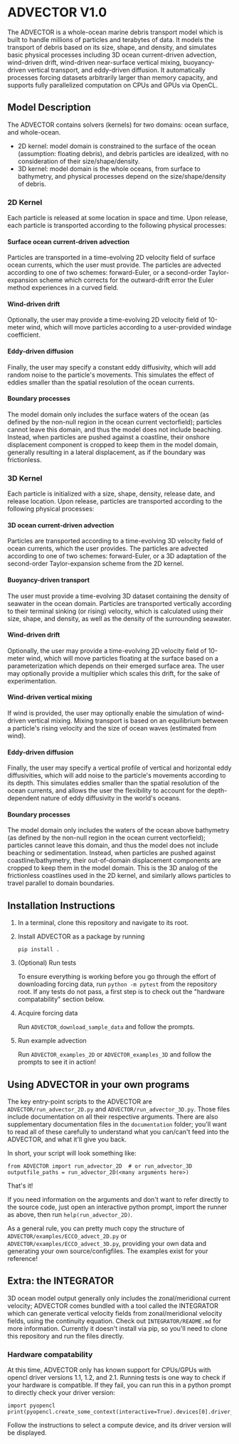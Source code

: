 # ADVECTOR V1.0
The ADVECTOR is a whole-ocean marine debris transport model which is built to handle millions of particles and terabytes of data.  It models the transport of debris based on its size, shape, and density, and simulates basic physical processes including 3D ocean current-driven advection, wind-driven drift, wind-driven near-surface vertical mixing, buoyancy-driven vertical transport, and eddy-driven diffusion.  It automatically processes forcing datasets arbitrarily larger than memory capacity, and supports fully parallelized computation on CPUs and GPUs via OpenCL.

## Model Description
The ADVECTOR contains solvers (kernels) for two domains: ocean surface, and whole-ocean.
* 2D kernel: model domain is constrained to the surface of the ocean (assumption: floating debris), and debris particles are idealized, with no consideration of their size/shape/density.
* 3D kernel: model domain is the whole oceans, from surface to bathymetry, and physical processes depend on the size/shape/density of debris.

### 2D Kernel
Each particle is released at some location in space and time.  Upon release, each particle is transported according to the following physical processes:
#### Surface ocean current-driven advection
Particles are transported in a time-evolving 2D velocity field of surface ocean currents, which the user must provide.  The particles are advected according to one of two schemes: forward-Euler, or a second-order Taylor-expansion scheme which corrects for the outward-drift error the Euler method experiences in a curved field.
#### Wind-driven drift
Optionally, the user may provide a time-evolving 2D velocity field of 10-meter wind, which will move particles according to a user-provided windage coefficient.
#### Eddy-driven diffusion
Finally, the user may specify a constant eddy diffusivity, which will add random noise to the particle's movements.  This simulates the effect of eddies smaller than the spatial resolution of the ocean currents.
#### Boundary processes
The model domain only includes the surface waters of the ocean (as defined by the non-null region in the ocean current vectorfield); particles cannot leave this domain, and thus the model does not include beaching.  Instead, when particles are pushed against a coastline, their onshore displacement component is cropped to keep them in the model domain, generally resulting in a lateral displacement, as if the boundary was frictionless.

### 3D Kernel
Each particle is initialized with a size, shape, density, release date, and release location.  Upon release, particles are transported according to the following physical processes:
#### 3D ocean current-driven advection
Particles are transported according to a time-evolving 3D velocity field of ocean currents, which the user provides.  The particles are advected according to one of two schemes: forward-Euler, or a 3D adaptation of the second-order Taylor-expansion scheme from the 2D kernel.
#### Buoyancy-driven transport
The user must provide a time-evolving 3D dataset containing the density of seawater in the ocean domain.  Particles are transported vertically according to their terminal sinking (or rising) velocity, which is calculated using their size, shape, and density, as well as the density of the surrounding seawater.
#### Wind-driven drift
Optionally, the user may provide a time-evolving 2D velocity field of 10-meter wind, which will move particles floating at the surface based on a parameterization which depends on their emerged surface area.  The user may optionally provide a multiplier which scales this drift, for the sake of experimentation.
#### Wind-driven vertical mixing
If wind is provided, the user may optionally enable the simulation of wind-driven vertical mixing.  Mixing transport is based on an equilibrium between a particle's rising velocity and the size of ocean waves (estimated from wind).
#### Eddy-driven diffusion
Finally, the user may specify a vertical profile of vertical and horizontal eddy diffusivities, which will add noise to the particle's movements according to its depth.  This simulates eddies smaller than the spatial resolution of the ocean currents, and allows the user the flexibility to account for the depth-dependent nature of eddy diffusivity in the world's oceans.
#### Boundary processes
The model domain only includes the waters of the ocean above bathymetry (as defined by the non-null region in the ocean current vectorfield); particles cannot leave this domain, and thus the model does not include beaching or sedimentation.  Instead, when particles are pushed against coastline/bathymetry, their out-of-domain displacement components are cropped to keep them in the model domain.  This is the 3D analog of the frictionless coastlines used in the 2D kernel, and similarly allows particles to travel parallel to domain boundaries.

## Installation Instructions
1. In a terminal, clone this repository and navigate to its root.
2. Install ADVECTOR as a package by running
   ```
   pip install .
   ```
3. (Optional) Run tests

    To ensure everything is working before you go through the effort of downloading forcing data, run `python -m pytest` from the repository root.  If any tests do not pass, a first step is to check out the "hardware compatability" section below.
4. Acquire forcing data

    Run ```ADVECTOR_download_sample_data``` and follow the prompts.
5. Run example advection

    Run ```ADVECTOR_examples_2D``` or ```ADVECTOR_examples_3D``` and follow the prompts to see it in action!
    
## Using ADVECTOR in your own programs

The key entry-point scripts to the ADVECTOR are `ADVECTOR/run_advector_2D.py` and `ADVECTOR/run_advector_3D.py`.  Those files include documentation on all their respective arguments.  There are also supplementary documentation files in the `documentation` folder; you'll want to read all of these carefully to understand what you can/can't feed into the ADVECTOR, and what it'll give you back.

In short, your script will look something like:
```
from ADVECTOR import run_advector_2D  # or run_advector_3D
outputfile_paths = run_advector_2D(<many arguments here>)
```
That's it!

If you need information on the arguments and don't want to refer directly to the source code, just open an interactive python prompt, import the runner as above, then run `help(run_advector_2D)`.

As a general rule, you can pretty much copy the structure of `ADVECTOR/examples/ECCO_advect_2D.py` or `ADVECTOR/examples/ECCO_advect_3D.py`, providing your own data and generating your own source/configfiles.  The examples exist for your reference!

## Extra: the INTEGRATOR

3D ocean model output generally only includes the zonal/meridional current velocity; ADVECTOR comes bundled with a tool called the INTEGRATOR which can generate vertical velocity fields from zonal/meridional velocity fields, using the continuity equation.  Check out `INTEGRATOR/README.md` for more information.  Currently it doesn't install via pip, so you'll need to clone this repository and run the files directly.

### Hardware compatability
At this time, ADVECTOR only has known support for CPUs/GPUs with opencl driver versions 1.1, 1.2, and 2.1.  Running tests is one way to check if your hardware is compatible.  If they fail, you can run this in a python prompt to directly check your driver version:
   ```
   import pyopencl
   print(pyopencl.create_some_context(interactive=True).devices[0].driver_version)
   ```
   Follow the instructions to select a compute device, and its driver version will be displayed.
